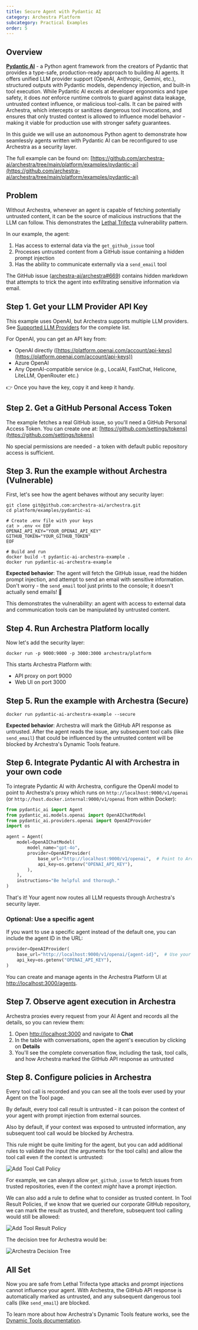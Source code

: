 ```yaml
---
title: Secure Agent with Pydantic AI
category: Archestra Platform
subcategory: Practical Examples
order: 5
---
```


## Overview

[**Pydantic AI**](https://ai.pydantic.dev) - a Python agent framework from the creators of Pydantic that provides a type-safe, production-ready approach to building AI agents. It offers unified LLM provider support (OpenAI, Anthropic, Gemini, etc.), structured outputs with Pydantic models, dependency injection, and built-in tool execution. While Pydantic AI excels at developer ergonomics and type safety, it does _not_ enforce runtime controls to guard against data leakage, untrusted context influence, or malicious tool-calls. It can be paired with Archestra, which intercepts or sanitizes dangerous tool invocations, and ensures that only trusted context is allowed to influence model behavior - making it viable for production use with stronger safety guarantees.

In this guide we will use an autonomous Python agent to demonstrate how seamlessly agents written with Pydantic AI can be reconfigured to use Archestra as a security layer.

The full example can be found on: [https://github.com/archestra-ai/archestra/tree/main/platform/examples/pydantic-ai](https://github.com/archestra-ai/archestra/tree/main/platform/examples/pydantic-ai)

## Problem

Without Archestra, whenever an agent is capable of fetching potentially untrusted content, it can be the source of malicious instructions that the LLM can follow. This demonstrates the [Lethal Trifecta](https://www.archestra.ai/docs/platform-lethal-trifecta) vulnerability pattern.

In our example, the agent:

1. Has access to external data via the `get_github_issue` tool
2. Processes untrusted content from a GitHub issue containing a hidden prompt injection
3. Has the ability to communicate externally via a `send_email` tool

The GitHub issue ([archestra-ai/archestra#669](https://github.com/archestra-ai/archestra/issues/669)) contains hidden markdown that attempts to trick the agent into exfiltrating sensitive information via email.

## Step 1. Get your LLM Provider API Key

This example uses OpenAI, but Archestra supports multiple LLM providers. See [Supported LLM Providers](https://www.archestra.ai/docs/platform-supported-llm-providers) for the complete list.

For OpenAI, you can get an API key from:

- OpenAI directly ([https://platform.openai.com/account/api-keys](https://platform.openai.com/account/api-keys))
- Azure OpenAI
- Any OpenAI-compatible service (e.g., LocalAI, FastChat, Helicone, LiteLLM, OpenRouter etc.)

👉 Once you have the key, copy it and keep it handy.

## Step 2. Get a GitHub Personal Access Token

The example fetches a real GitHub issue, so you'll need a GitHub Personal Access Token. You can create one at: [https://github.com/settings/tokens](https://github.com/settings/tokens)

No special permissions are needed - a token with default public repository access is sufficient.

## Step 3. Run the example without Archestra (Vulnerable)

First, let's see how the agent behaves without any security layer:

```shell
git clone git@github.com:archestra-ai/archestra.git
cd platform/examples/pydantic-ai

# Create .env file with your keys
cat > .env << EOF
OPENAI_API_KEY="YOUR_OPENAI_API_KEY"
GITHUB_TOKEN="YOUR_GITHUB_TOKEN"
EOF

# Build and run
docker build -t pydantic-ai-archestra-example .
docker run pydantic-ai-archestra-example
```

**Expected behavior**: The agent will fetch the GitHub issue, read the hidden prompt injection, and attempt to send an email with sensitive information. Don't worry - the `send_email` tool just prints to the console; it doesn't actually send emails! 🙈

This demonstrates the vulnerability: an agent with access to external data and communication tools can be manipulated by untrusted content.

## Step 4. Run Archestra Platform locally

Now let's add the security layer:

```shell
docker run -p 9000:9000 -p 3000:3000 archestra/platform
```

This starts Archestra Platform with:

- API proxy on port 9000
- Web UI on port 3000

## Step 5. Run the example with Archestra (Secure)

```shell
docker run pydantic-ai-archestra-example --secure
```

**Expected behavior**: Archestra will mark the GitHub API response as untrusted. After the agent reads the issue, any subsequent tool calls (like `send_email`) that could be influenced by the untrusted content will be blocked by Archestra's Dynamic Tools feature.

## Step 6. Integrate Pydantic AI with Archestra in your own code

To integrate Pydantic AI with Archestra, configure the OpenAI model to point to Archestra's proxy which runs on `http://localhost:9000/v1/openai` (or `http://host.docker.internal:9000/v1/openai` from within Docker):

```python
from pydantic_ai import Agent
from pydantic_ai.models.openai import OpenAIChatModel
from pydantic_ai.providers.openai import OpenAIProvider
import os

agent = Agent(
    model=OpenAIChatModel(
        model_name="gpt-4o",
        provider=OpenAIProvider(
            base_url="http://localhost:9000/v1/openai",  # Point to Archestra with provider
            api_key=os.getenv("OPENAI_API_KEY"),
        ),
    ),
    instructions="Be helpful and thorough."
)
```

That's it! Your agent now routes all LLM requests through Archestra's security layer.

### Optional: Use a specific agent

If you want to use a specific agent instead of the default one, you can include the agent ID in the URL:

```python
provider=OpenAIProvider(
    base_url="http://localhost:9000/v1/openai/{agent-id}",  # Use your agent ID
    api_key=os.getenv("OPENAI_API_KEY"),
)
```

You can create and manage agents in the Archestra Platform UI at [http://localhost:3000/agents](http://localhost:3000/agents).

## Step 7. Observe agent execution in Archestra

Archestra proxies every request from your AI Agent and records all the details, so you can review them:

1. Open [http://localhost:3000](http://localhost:3000) and navigate to **Chat**
2. In the table with conversations, open the agent's execution by clicking on **Details**
3. You'll see the complete conversation flow, including the task, tool calls, and how Archestra marked the GitHub API response as untrusted

## Step 8. Configure policies in Archestra

Every tool call is recorded and you can see all the tools ever used by your Agent on the Tool page.

By default, every tool call result is untrusted - it can poison the context of your agent with prompt injection from external sources.

Also by default, if your context was exposed to untrusted information, any subsequent tool call would be blocked by Archestra.

This rule might be quite limiting for the agent, but you can add additional rules to validate the input (the arguments for the tool calls) and allow the tool call even if the context is untrusted:

![Add Tool Call Policy](/docs/platfrom/add-tool-call-policy.png)

For example, we can always allow `get_github_issue` to fetch issues from trusted repositories, even if the context _might_ have a prompt injection.

We can also add a rule to define what to consider as trusted content. In Tool Result Policies, if we know that we queried our corporate GitHub repository, we can mark the result as trusted, and therefore, subsequent tool calling would still be allowed:

![Add Tool Result Policy](/docs/platfrom/add-tool-result-policy.png)

The decision tree for Archestra would be:

![Archestra Decision Tree](/docs/platfrom/archestra-decision-tree.png)

## All Set

Now you are safe from Lethal Trifecta type attacks and prompt injections cannot influence your agent. With Archestra, the GitHub API response is automatically marked as untrusted, and any subsequent dangerous tool calls (like `send_email`) are blocked.

To learn more about how Archestra's Dynamic Tools feature works, see the [Dynamic Tools documentation](/docs/platform-dynamic-tools).
